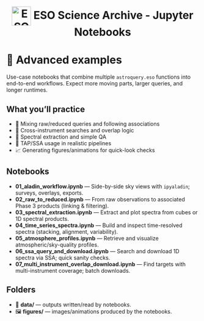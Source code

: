<h1 style="text-align: center;">
  <img src="http://archive.eso.org/i/esologo.png" alt="ESO Logo" width="50" style="vertical-align: middle;">
  ESO Science Archive - Jupyter Notebooks
</h1>

# 🚀 Advanced examples

Use-case notebooks that combine multiple `astroquery.eso` functions into end-to-end workflows.
Expect more moving parts, larger queries, and longer runtimes.

## What you’ll practice
- 🔗 Mixing raw/reduced queries and following associations
- 🧭 Cross-instrument searches and overlap logic
- 🔭 Spectral extraction and simple QA
- 🧵 TAP/SSA usage in realistic pipelines
- 📈 Generating figures/animations for quick-look checks

## Notebooks
- **01_aladin_workflow.ipynb** — Side-by-side sky views with `ipyaladin`; surveys, overlays, exports.
- **02_raw_to_reduced.ipynb** — From raw observations to associated Phase 3 products (linking & filtering).
- **03_spectral_extraction.ipynb** — Extract and plot spectra from cubes or 1D spectral products.
- **04_time_series_spectra.ipynb** — Build and inspect time-resolved spectra (stacking, alignment, variability).
- **05_atmosphere_profiles.ipynb** — Retrieve and visualize atmospheric/sky-quality profiles.
- **06_ssa_query_and_download.ipynb** — Search and download 1D spectra via SSA; quick sanity checks.
- **07_multi_instrument_overlap_download.ipynb** — Find targets with multi-instrument coverage; batch downloads.

## Folders
- 📁 **data/** — outputs written/read by notebooks.
- 🖼️ **figures/** — images/animations produced by the notebooks.
